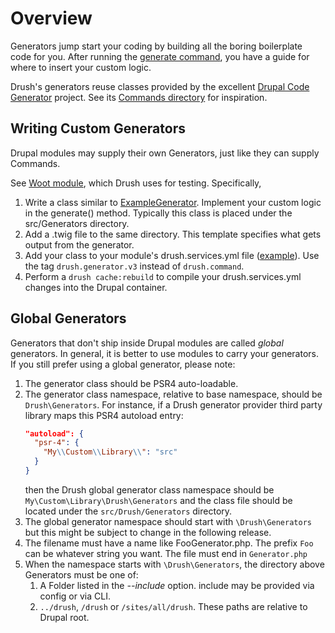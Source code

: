 # Overview
Generators jump start your coding by building all the boring boilerplate code for you. After running the [generate command](commands/generate.md), you have a guide for where to insert your custom logic.

Drush's generators reuse classes provided by the excellent [Drupal Code Generator](https://github.com/Chi-teck/drupal-code-generator) project. See its [Commands directory](https://github.com/Chi-teck/drupal-code-generator/tree/3.x/src/Command) for inspiration.

## Writing Custom Generators
Drupal modules may supply their own Generators, just like they can supply Commands.

See [Woot module](https://github.com/drush-ops/drush/blob/12.x/tests/fixtures/modules/woot), which Drush uses for testing. Specifically,

  1. Write a class similar to [ExampleGenerator](https://github.com/drush-ops/drush/tree/11.x/tests/fixtures/modules/woot/src/Generators/). Implement your custom logic in the generate() method. Typically this class is placed under the src/Generators directory.
  2. Add a .twig file to the same directory. This template specifies what gets output from the generator.
  4. Add your class to your module's drush.services.yml file ([example](https://github.com/drush-ops/drush/blob/12.x/tests/fixtures/modules/woot/drush.services.yml)). Use the tag `drush.generator.v3` instead of `drush.command`.
  5. Perform a `drush cache:rebuild` to compile your drush.services.yml changes into the Drupal container.

## Global Generators

Generators that don't ship inside Drupal modules are called *global* generators. In general, it is better to use modules to carry your generators. If you still prefer using a global generator, please note:

1. The generator class should be PSR4 auto-loadable.
1. The generator class namespace, relative to base namespace, should be `Drush\Generators`. For instance, if a Drush generator provider third party library maps this PSR4 autoload entry:
   ```json
   "autoload": {
     "psr-4": {
       "My\\Custom\\Library\\": "src"
     }
   }
   ```
   then the Drush global generator class namespace should be `My\Custom\Library\Drush\Generators` and the class file should be located under the `src/Drush/Generators` directory.
1. The global generator namespace should start with `\Drush\Generators` but this might be subject to change in the following release.
1. The filename must have a name like FooGenerator.php. The prefix `Foo` can be whatever string you want. The file must end in `Generator.php`
1. When the namespace starts with `\Drush\Generators`, the directory above Generators must be one of:
    1.  A Folder listed in the *--include* option. include may be provided via config or via CLI.
    1.  `../drush`, `/drush` or `/sites/all/drush`. These paths are relative to Drupal root.
